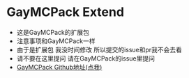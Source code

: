 # GayMCPack Extend
- 这是GayMCPack的扩展包
- 注意事项和GayMCPack一样
- 由于是扩展包 我没时间修改 所以提交的issue和pr我不会去看
- 请不要在这里提问 请在GayMCPack的issue里提问
- [GayMCPack Github地址(点我)](https://github.com/Little100/GayMCPack)
